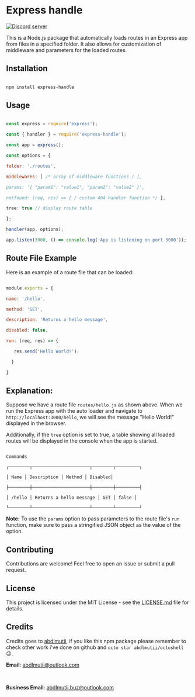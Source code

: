 # Express handle

<a href="https://discord.gg/8UqPNbeYBv"><img src="https://img.shields.io/discord/1077492444574261339?style=for-the-badge&color=5865F2&logo=discord&logoColor=white&label=Abdlmu'tii" alt="Discord server" /></a><br>

This is a Node.js package that automatically loads routes in an Express app from files in a specified folder. It also allows for customization of middleware and parameters for the loaded routes.

## Installation

```sh

npm install express-handle

```

## Usage

```js

const express = require('express');

const { handler } = require('express-handle');

const app = express();

const options = {

folder: './routes',

middlewares: [ /* array of middleware functions / ],

params: '{ "param1": "value1", "param2": "value2" }',

notfound: (req, res) => { / custom 404 handler function */ },

tree: true // display route table

};

handler(app, options);

app.listen(3000, () => console.log('App is listening on port 3000'));

```

## Route File Example

Here is an example of a route file that can be loaded:

```js

module.exports = {

name: '/hello',

method: 'GET',

description: 'Returns a hello message',

disabled: false,

run: (req, res) => {

   res.send('Hello World!');

  }

}

```

## Explanation:

Suppose we have a route file `routes/hello.js` as shown above. When we run the Express app with the auto loader and navigate to `http://localhost:3000/hello`, we will see the message "Hello World!" displayed in the browser.

Additionally, if the `tree` option is set to true, a table showing all loaded routes will be displayed in the console when the app is started.

```

Commands

┌────────┬──────────────────────┬────────┬─────────┐

│ Name │ Description │ Method │ Disabled│

├────────┼──────────────────────┼────────┼─────────┤

│ /hello │ Returns a hello message │ GET │ false │

└────────┴──────────────────────┴────────┴─────────┘

```

**Note:** To use the `params` option to pass parameters to the route file's `run` function, make sure to pass a stringified JSON object as the value of the option.

## Contributing

Contributions are welcome! Feel free to open an issue or submit a pull request.

## License

This project is licensed under the MIT License - see the [LICENSE.md](LICENSE.md) file for details.

## Credits

Credits goes to [abdlmutii](https://github.com/abdlmutii), if you like this npm package please remember to check other work i've done on github and `octo star abdlmutii/octoshell` 😉.<br>

**Email**: [abdlmutii@outlook.com](mailto:abdlmutii@outlook.com)

<br>

**Business Email**: [abdlmutii.buz@outlook.com](mailto:abdlmutii.buz@outlook.com)
